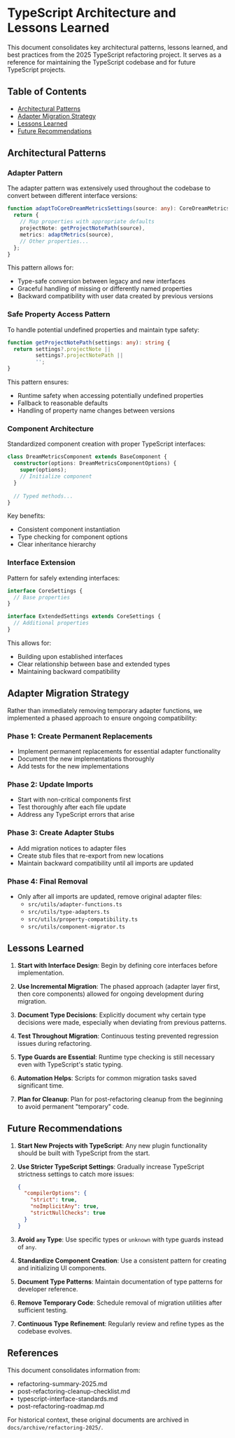 # TypeScript Architecture and Lessons Learned

This document consolidates key architectural patterns, lessons learned, and best practices from the 2025 TypeScript refactoring project. It serves as a reference for maintaining the TypeScript codebase and for future TypeScript projects.

## Table of Contents
- [Architectural Patterns](#architectural-patterns)
- [Adapter Migration Strategy](#adapter-migration-strategy)
- [Lessons Learned](#lessons-learned)
- [Future Recommendations](#future-recommendations)

## Architectural Patterns

### Adapter Pattern

The adapter pattern was extensively used throughout the codebase to convert between different interface versions:

```typescript
function adaptToCoreDreamMetricsSettings(source: any): CoreDreamMetricsSettings {
  return {
    // Map properties with appropriate defaults
    projectNote: getProjectNotePath(source),
    metrics: adaptMetrics(source),
    // Other properties...
  };
}
```

This pattern allows for:
- Type-safe conversion between legacy and new interfaces
- Graceful handling of missing or differently named properties
- Backward compatibility with user data created by previous versions

### Safe Property Access Pattern

To handle potential undefined properties and maintain type safety:

```typescript
function getProjectNotePath(settings: any): string {
  return settings?.projectNote || 
         settings?.projectNotePath || 
         '';
}
```

This pattern ensures:
- Runtime safety when accessing potentially undefined properties
- Fallback to reasonable defaults
- Handling of property name changes between versions

### Component Architecture

Standardized component creation with proper TypeScript interfaces:

```typescript
class DreamMetricsComponent extends BaseComponent {
  constructor(options: DreamMetricsComponentOptions) {
    super(options);
    // Initialize component
  }
  
  // Typed methods...
}
```

Key benefits:
- Consistent component instantiation
- Type checking for component options
- Clear inheritance hierarchy

### Interface Extension

Pattern for safely extending interfaces:

```typescript
interface CoreSettings {
  // Base properties
}

interface ExtendedSettings extends CoreSettings {
  // Additional properties
}
```

This allows for:
- Building upon established interfaces
- Clear relationship between base and extended types
- Maintaining backward compatibility

## Adapter Migration Strategy

Rather than immediately removing temporary adapter functions, we implemented a phased approach to ensure ongoing compatibility:

### Phase 1: Create Permanent Replacements
- Implement permanent replacements for essential adapter functionality
- Document the new implementations thoroughly
- Add tests for the new implementations

### Phase 2: Update Imports
- Start with non-critical components first
- Test thoroughly after each file update
- Address any TypeScript errors that arise

### Phase 3: Create Adapter Stubs
- Add migration notices to adapter files
- Create stub files that re-export from new locations
- Maintain backward compatibility until all imports are updated

### Phase 4: Final Removal
- Only after all imports are updated, remove original adapter files:
  - `src/utils/adapter-functions.ts`
  - `src/utils/type-adapters.ts`
  - `src/utils/property-compatibility.ts`
  - `src/utils/component-migrator.ts`

## Lessons Learned

1. **Start with Interface Design**: Begin by defining core interfaces before implementation.

2. **Use Incremental Migration**: The phased approach (adapter layer first, then core components) allowed for ongoing development during migration.

3. **Document Type Decisions**: Explicitly document why certain type decisions were made, especially when deviating from previous patterns.

4. **Test Throughout Migration**: Continuous testing prevented regression issues during refactoring.

5. **Type Guards are Essential**: Runtime type checking is still necessary even with TypeScript's static typing.

6. **Automation Helps**: Scripts for common migration tasks saved significant time.

7. **Plan for Cleanup**: Plan for post-refactoring cleanup from the beginning to avoid permanent "temporary" code.

## Future Recommendations

1. **Start New Projects with TypeScript**: Any new plugin functionality should be built with TypeScript from the start.

2. **Use Stricter TypeScript Settings**: Gradually increase TypeScript strictness settings to catch more issues:
   ```json
   {
     "compilerOptions": {
       "strict": true,
       "noImplicitAny": true,
       "strictNullChecks": true
     }
   }
   ```

3. **Avoid `any` Type**: Use specific types or `unknown` with type guards instead of `any`.

4. **Standardize Component Creation**: Use a consistent pattern for creating and initializing UI components.

5. **Document Type Patterns**: Maintain documentation of type patterns for developer reference.

6. **Remove Temporary Code**: Schedule removal of migration utilities after sufficient testing.

7. **Continuous Type Refinement**: Regularly review and refine types as the codebase evolves.

## References

This document consolidates information from:
- refactoring-summary-2025.md
- post-refactoring-cleanup-checklist.md
- typescript-interface-standards.md
- post-refactoring-roadmap.md

For historical context, these original documents are archived in `docs/archive/refactoring-2025/`. 